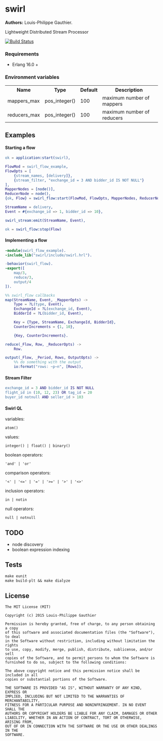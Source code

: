 # swirl

__Authors:__ Louis-Philippe Gauthier.

Lightweight Distributed Stream Processor

[![Build Status](https://travis-ci.org/lpgauth/swirl.svg?branch=master)](https://travis-ci.org/lpgauth/swirl)

### Requirements

* Erlang 16.0 +

### Environment variables

<table width="100%">
  <theader>
    <th>Name</th>
    <th>Type</th>
    <th>Default</th>
    <th>Description</th>
  </theader>
  <tr>
    <td>mappers_max</td>
    <td>pos_integer()</td>
    <td>100</td>
    <td>maximum number of mappers</td>
  </tr>
  <tr>
    <td>reducers_max</td>
    <td>pos_integer()</td>
    <td>100</td>
    <td>maximum number of reducers</td>
  </tr>
</table>

## Examples

#### Starting a flow

```erlang
ok = application:start(swirl),

FlowMod = swirl_flow_example,
FlowOpts = [
    {stream_names, [delivery]},
    {stream_filter, "exchange_id = 3 AND bidder_id IS NOT NULL"}
],
MapperNodes = [node()],
ReducerNode = node(),
{ok, Flow} = swirl_flow:start(FlowMod, FlowOpts, MapperNodes, ReducerNode),

StreamName = delivery,
Event = #{exchange_id => 1, bidder_id => 10},

swirl_stream:emit(StreamName, Event),

ok = swirl_flow:stop(Flow)
```

#### Implementing a flow

```erlang
-module(swirl_flow_example).
-include_lib("swirl/include/swirl.hrl").

-behavior(swirl_flow).
-export([
    map/3,
    reduce/3,
    output/4
]).

%% swirl_flow callbacks
map(StreamName, Event, _MapperOpts) ->
    Type = ?L(type, Event),
    ExchangeId = ?L(exchange_id, Event),
    BidderId = ?L(bidder_id, Event),

    Key = {Type, StreamName, ExchangeId, BidderId},
    CounterIncrements = {1, 10},

    {Key, CounterIncrements}.

reduce(_Flow, Row, _ReducerOpts) ->
    Row.

output(_Flow, _Period, Rows, OutputOpts) ->
    %% do something with the output
    io:format("rows: ~p~n", [Rows]),
```

#### Stream Filter

```erlang
exchange_id = 3 AND bidder_id IS NOT NULL
flight_id in (10, 12, 23) OR tag_id = 20
buyer_id notnull AND seller_id > 103
```

#### Swirl QL

variables:

```
atom()
```
values:

```
integer() | float() | binary()
```
boolean operators:

```
'and' | 'or'
```
comparison operators:

```
'<' | '<=' | '=' | '>=' | '>' | '<>'
```
inclusion operators:

```
in | notin
```
null operators:

```
null | notnull
```

## TODO
* node discovery
* boolean expression indexing

## Tests

```makefile
make eunit
make build-plt && make dialyze
```

## License

```license
The MIT License (MIT)

Copyright (c) 2015 Louis-Philippe Gauthier

Permission is hereby granted, free of charge, to any person obtaining a copy
of this software and associated documentation files (the "Software"), to deal
in the Software without restriction, including without limitation the rights
to use, copy, modify, merge, publish, distribute, sublicense, and/or sell
copies of the Software, and to permit persons to whom the Software is
furnished to do so, subject to the following conditions:

The above copyright notice and this permission notice shall be included in all
copies or substantial portions of the Software.

THE SOFTWARE IS PROVIDED "AS IS", WITHOUT WARRANTY OF ANY KIND, EXPRESS OR
IMPLIED, INCLUDING BUT NOT LIMITED TO THE WARRANTIES OF MERCHANTABILITY,
FITNESS FOR A PARTICULAR PURPOSE AND NONINFRINGEMENT. IN NO EVENT SHALL THE
AUTHORS OR COPYRIGHT HOLDERS BE LIABLE FOR ANY CLAIM, DAMAGES OR OTHER
LIABILITY, WHETHER IN AN ACTION OF CONTRACT, TORT OR OTHERWISE, ARISING FROM,
OUT OF OR IN CONNECTION WITH THE SOFTWARE OR THE USE OR OTHER DEALINGS IN THE
SOFTWARE.
```
